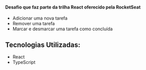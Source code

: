 #### Desafio que faz parte da trilha React oferecido pela RocketSeat

* Adicionar uma nova tarefa
* Remover uma tarefa
* Marcar e desmarcar uma tarefa como concluída

## Tecnologias Utilizadas:
* React
* TypeScript
